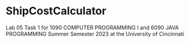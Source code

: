 # ShipCostCalculator
Lab 05 Task 1 for 1090 COMPUTER PROGRAMMING I and 6090 JAVA PROGRAMMING Summer Semester 2023 at the University of Cincinnati
